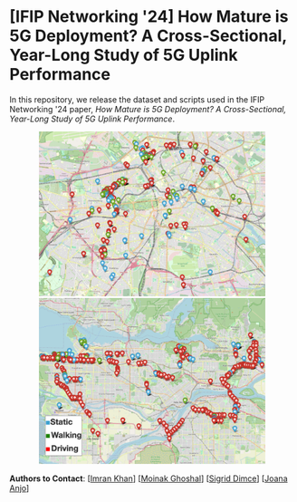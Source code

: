 # [IFIP Networking '24] How Mature is 5G Deployment? A Cross-Sectional, Year-Long Study of 5G Uplink Performance

In this repository, we release the dataset and scripts used in the IFIP Networking '24
paper, *How Mature is 5G Deployment? A Cross-Sectional, Year-Long Study of 5G Uplink Performance*.

<p align="center">
<img src="figs/berlin_m.png" width="400"/>
<img src="figs/vanc_m.png" width="400"/>
</p>

**Authors to Contact**:
[[Imran Khan](https://imranbuet63.github.io)]
[[Moinak Ghoshal](https://sites.google.com/view/moinak-ghoshal/home)] 
[[Sigrid Dimce]()]
[[Joana Anjo]()]
